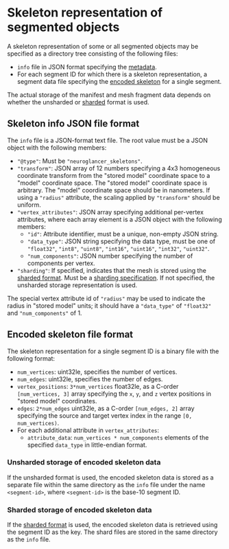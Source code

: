 # Skeleton representation of segmented objects

A skeleton representation of some or all segmented objects may be specified as a directory tree
consisting of the following files:

- `info` file in JSON format specifying the [metadata](#skeleton-info-json-file-format).
- For each segment ID for which there is a skeleton representation, a segment data file specifying
  the [encoded skeleton](#encoded-skeleton-file-format) for a single segment.

The actual storage of the manifest and mesh fragment data depends on whether the unsharded or
[sharded](./sharded.md) format is used.

## Skeleton info JSON file format

The `info` file is a JSON-format text file.  The root value must be a JSON object with the following
members:
- `"@type"`: Must be `"neuroglancer_skeletons"`.
- `"transform"`: JSON array of 12 numbers specifying a 4x3 homogeneous coordinate transform from the
  "stored model" coordinate space to a "model" coordinate space.  The "stored model" coordinate
  space is arbitrary.  The "model" coordinate space should be in nanometers.  If using a `"radius"`
  attribute, the scaling applied by `"transform"` should be uniform.
- `"vertex_attributes"`: JSON array specifying additional per-vertex attributes, where each array
  element is a JSON object with the following members:
  - `"id"`: Attribute identifier, must be a unique, non-empty JSON string.
  - `"data_type"`: JSON string specifying the data type, must be one of `"float32"`, `"int8"`,
    `"uint8"`, `"int16"`, `"uint16"`, `"int32"`, `"uint32"`.
  - `"num_components"`: JSON number specifying the number of components per vertex.
- `"sharding"`: If specified, indicates that the mesh is stored using the [sharded
    format](./sharded.md).  Must be a [sharding specification](./sharded.md#sharding-specification).  If not
    specified, the unsharded storage representation is used.

The special vertex attribute id of `"radius"` may be used to indicate the radius in "stored model"
units; it should have a `"data_type"` of `"float32"` and `"num_components"` of 1.

## Encoded skeleton file format

The skeleton representation for a single segment ID is a binary file with the following format:

- `num_vertices`: uint32le, specifies the number of vertices.
- `num_edges`: uint32le, specifies the number of edges.
- `vertex_positions`: `3*num_vertices` float32le, as a C-order `[num_vertices, 3]` array specifying
  the `x`, `y`, and `z` vertex positions in "stored model" coordinates.
- `edges`: `2*num_edges` uint32le, as a C-order `[num_edges, 2]` array specifying the source and
  target vertex index in the range `[0, num_vertices)`.
- For each additional attribute in `vertex_attributes`:
  - `attribute_data`: `num_vertices * num_components` elements of the specified `data_type` in
    little-endian format.

### Unsharded storage of encoded skeleton data

If the unsharded format is used, the encoded skeleton data is stored as a separate file within the
same directory as the `info` file under the name `<segment-id>`, where `<segment-id>` is the base-10
segment ID.

### Sharded storage of encoded skeleton data

If the [sharded format](./sharded.md) is used, the encoded skeleton data is retrieved using the
segment ID as the key.  The shard files are stored in the same directory as the `info` file.
